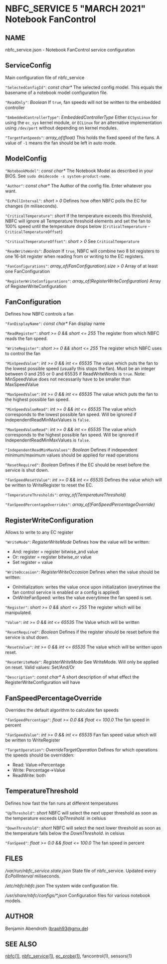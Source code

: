 NBFC\_SERVICE 5 "MARCH 2021" Notebook FanControl
================================================

NAME
----

nbfc\_service.json - Notebook FanControl service configuration

ServiceConfig
-------------

Main configuration file of nbfc_service

`"SelectedConfigId"`: *const char\**
  The selected config model. This equals the basename of a notebook model configuration file.

`"ReadOnly"`: *Boolean*
  If `true`, fan speeds will not be written to the embedded controller

`"EmbeddedControllerType"`: *EmbeddedControllerType*
  Either `ECSysLinux` for using the `ec_sys` kernel module, or `ECLinux` for an alternative implementation using `/dev/port` without depending on kernel modules.

`"TargetFanSpeeds"`: *array_of(float)*
  This holds the fixed speed of the fans. A value of `-1` means the fan should be left in auto mode.



ModelConfig
-----------



`"NotebookModel"`: *const char\**
  The Notebook Model as described in your BIOS. See `sudo dmidecode -s system-product-name`.

`"Author"`: *const char\**
  The Author of the config file. Enter whatever you want.

`"EcPollInterval"`: *short > 0*
  Defines how often NBFC polls the EC for changes (in miliseconds).

`"CriticalTemperature"`: *short*
  If the temperature exceeds this threshold, NBFC will ignore all Temperature threshold elements and set the fan to 100% speed until the temperature drops below (`CriticalTemperature` - `CriticalTemperatureOffset`)

`"CriticalTemperatureOffset"`: *short > 0*
  See `CriticalTemperature`

`"ReadWriteWords"`: *Boolean*
  If `true`, NBFC will combine two 8 bit registers to one 16-bit register when reading from or writing to the EC registers.

`"FanConfigurations"`: *array_of(FanConfiguration).size > 0*
  Array of at least one FanConfiguration

`"RegisterWriteConfigurations"`: *array_of(RegisterWriteConfiguration)*
  Array of RegisterWriteConfiguration



FanConfiguration
----------------

Defines how NBFC controls a fan

`"FanDisplayName"`: *const char\**
  Fan display name

`"ReadRegister"`: *short >= 0 && short <= 255*
  The register from which NBFC reads the fan speed.

`"WriteRegister"`: *short >= 0 && short <= 255*
  The register which NBFC uses to control the fan

`"MinSpeedValue"`: *int >= 0 && int <= 65535*
  The value which puts the fan to the lowest possible speed (usually this stops the fan). Must be an integer between 0 and 255 or 0 and 65535 if ReadWriteWords is `true`. Note: MinSpeedValue does not necessarily have to be smaller than MaxSpeedValue

`"MaxSpeedValue"`: *int >= 0 && int <= 65535*
  The value which puts the fan to the highest possible fan speed.

`"MinSpeedValueRead"`: *int >= 0 && int <= 65535*
  The value which corresponds to the lowest possible fan speed. Will be ignored if IndependentReadMinMaxValues is `false`.

`"MaxSpeedValueRead"`: *int >= 0 && int <= 65535*
  The value which  corresponds to the highest possible fan speed. Will be ignored if IndependentReadMinMaxValues is `false`.

`"IndependentReadMinMaxValues"`: *Boolean*
  Defines if independent minimum/maximum values should be applied for read operations

`"ResetRequired"`: *Boolean*
  Defines if the EC should be reset before the service is shut down.

`"FanSpeedResetValue"`: *int >= 0 && int <= 65535*
  Defines the value which will be written to WriteRegister to reset the EC.

`"TemperatureThresholds"`: *array_of(TemperatureThreshold)*
  

`"FanSpeedPercentageOverrides"`: *array_of(FanSpeedPercentageOverride)*
  



RegisterWriteConfiguration
--------------------------

Allows to write to any EC register

`"WriteMode"`: *RegisterWriteMode*
  Defines how the value will be written:
  
  - And: register = register bitwise_and value
  - Or: register = register bitwise_or value
  - Set register = value
  

`"WriteOccasion"`: *RegisterWriteOccasion*
  Defines when the value should be written:
  
  - OnInitialization: writes the value once upon initialization (everytimee the fan control service is enabled or a config is applied)
  - OnWriteFanSpeed: writes the value everytimee the fan speed is set.
  

`"Register"`: *short >= 0 && short <= 255*
  The register which will be manipulated.

`"Value"`: *int >= 0 && int <= 65535*
  The Value which will be written

`"ResetRequired"`: *Boolean*
  Defines if the register should be reset before the service is shut down.

`"ResetValue"`: *int >= 0 && int <= 65535*
  The value which will be written upon reset.

`"ResetWriteMode"`: *RegisterWriteMode*
  See WriteMode. Will only be applied on reset. Valid values: Set/And/Or

`"Description"`: *const char\**
  A short description of what effect the RegisterWriteConfiguration will have



FanSpeedPercentageOverride
--------------------------

Overrides the default algorithm to calculate fan speeds

`"FanSpeedPercentage"`: *float >= 0.0 && float <= 100.0*
  The fan speed in percent

`"FanSpeedValue"`: *int >= 0 && int <= 65535*
  Fan fan speed value which will be written to WriteRegister

`"TargetOperation"`: *OverrideTargetOperation*
  Defines for which operations the speeds should be overridden:
  
  - Read: Value->Percentage
  - Write: Percentage->Value
  - ReadWrite: both



TemperatureThreshold
--------------------

Defines how fast the fan runs at different temperatures

`"UpThreshold"`: *short*
  NBFC will select the next upper threshold as soon as the temperature exceeds *UpThreshold*. in celsius

`"DownThreshold"`: *short*
  NBFC will select the next lower threshold as soon as the temperature falls below the *DownThreshold*. in celsius

`"FanSpeed"`: *float >= 0.0 && float <= 100.0*
  The fan speed in percent



FILES
-----

*/var/run/nbfc_service.state.json*
  State file of nbfc\_service. Updated every *EcPollInterval* miliseconds.

*/etc/nbfc/nbfc.json*
  The system wide configuration file.

*/usr/share/nbfc/configs/\*.json*
  Configuration files for various notebook models.

AUTHOR
------

Benjamin Abendroth (braph93@gmx.de)

SEE ALSO
--------

[nbfc(1)](nbfc.md), [nbfc\_service(1)](nbfc_service.md), [ec\_probe(1)](ec_probe.md), fancontrol(1), sensors(1)

